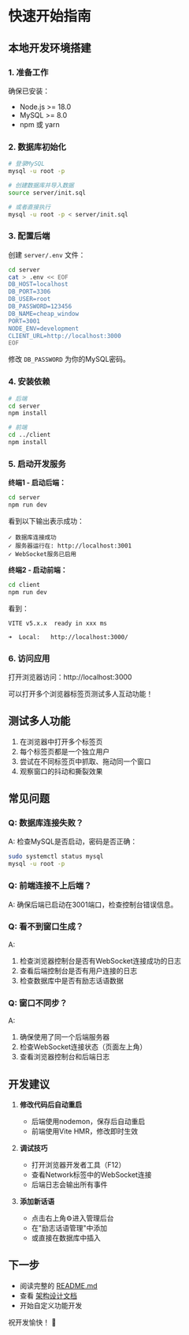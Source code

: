 # 快速开始指南

## 本地开发环境搭建

### 1. 准备工作

确保已安装：
- Node.js >= 18.0
- MySQL >= 8.0
- npm 或 yarn

### 2. 数据库初始化

```bash
# 登录MySQL
mysql -u root -p

# 创建数据库并导入数据
source server/init.sql

# 或者直接执行
mysql -u root -p < server/init.sql
```

### 3. 配置后端

创建 `server/.env` 文件：

```bash
cd server
cat > .env << EOF
DB_HOST=localhost
DB_PORT=3306
DB_USER=root
DB_PASSWORD=123456
DB_NAME=cheap_window
PORT=3001
NODE_ENV=development
CLIENT_URL=http://localhost:3000
EOF
```

修改 `DB_PASSWORD` 为你的MySQL密码。

### 4. 安装依赖

```bash
# 后端
cd server
npm install

# 前端
cd ../client
npm install
```

### 5. 启动开发服务

**终端1 - 启动后端：**
```bash
cd server
npm run dev
```

看到以下输出表示成功：
```
✓ 数据库连接成功
✓ 服务器运行在: http://localhost:3001
✓ WebSocket服务已启用
```

**终端2 - 启动前端：**
```bash
cd client
npm run dev
```

看到：
```
VITE v5.x.x  ready in xxx ms

➜  Local:   http://localhost:3000/
```

### 6. 访问应用

打开浏览器访问：http://localhost:3000

可以打开多个浏览器标签页测试多人互动功能！

## 测试多人功能

1. 在浏览器中打开多个标签页
2. 每个标签页都是一个独立用户
3. 尝试在不同标签页中抓取、拖动同一个窗口
4. 观察窗口的抖动和撕裂效果

## 常见问题

### Q: 数据库连接失败？
A: 检查MySQL是否启动，密码是否正确：
```bash
sudo systemctl status mysql
mysql -u root -p
```

### Q: 前端连接不上后端？
A: 确保后端已启动在3001端口，检查控制台错误信息。

### Q: 看不到窗口生成？
A: 
1. 检查浏览器控制台是否有WebSocket连接成功的日志
2. 查看后端控制台是否有用户连接的日志
3. 检查数据库中是否有励志话语数据

### Q: 窗口不同步？
A: 
1. 确保使用了同一个后端服务器
2. 检查WebSocket连接状态（页面左上角）
3. 查看浏览器控制台和后端日志

## 开发建议

1. **修改代码后自动重启**
   - 后端使用nodemon，保存后自动重启
   - 前端使用Vite HMR，修改即时生效

2. **调试技巧**
   - 打开浏览器开发者工具（F12）
   - 查看Network标签中的WebSocket连接
   - 后端日志会输出所有事件

3. **添加新话语**
   - 点击右上角⚙️进入管理后台
   - 在"励志话语管理"中添加
   - 或直接在数据库中插入

## 下一步

- 阅读完整的 [README.md](README.md)
- 查看 [架构设计文档](web-.plan.md)
- 开始自定义功能开发

祝开发愉快！ 🎉

